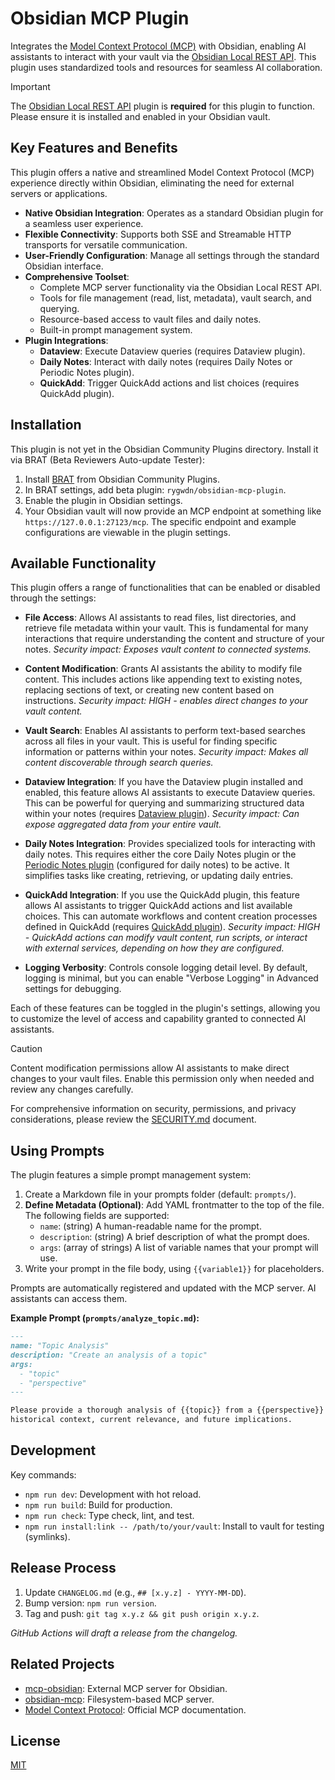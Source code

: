 # Obsidian MCP Plugin

Integrates the [Model Context Protocol (MCP)](https://modelcontextprotocol.io/) with Obsidian,
enabling AI assistants to interact with your vault via the
[Obsidian Local REST API](https://github.com/coddingtonbear/obsidian-local-rest-api). This plugin
uses standardized tools and resources for seamless AI collaboration.

> [!IMPORTANT]
> The [Obsidian Local REST API](https://github.com/coddingtonbear/obsidian-local-rest-api) plugin is
> **required** for this plugin to function. Please ensure it is installed and enabled in your
> Obsidian vault.

## Key Features and Benefits

This plugin offers a native and streamlined Model Context Protocol (MCP) experience directly within
Obsidian, eliminating the need for external servers or applications.

- **Native Obsidian Integration**: Operates as a standard Obsidian plugin for a seamless user
  experience.
- **Flexible Connectivity**: Supports both SSE and Streamable HTTP transports for versatile
  communication.
- **User-Friendly Configuration**: Manage all settings through the standard Obsidian interface.
- **Comprehensive Toolset**:
  - Complete MCP server functionality via the Obsidian Local REST API.
  - Tools for file management (read, list, metadata), vault search, and querying.
  - Resource-based access to vault files and daily notes.
  - Built-in prompt management system.
- **Plugin Integrations**:
  - **Dataview**: Execute Dataview queries (requires Dataview plugin).
  - **Daily Notes**: Interact with daily notes (requires Daily Notes or Periodic Notes plugin).
  - **QuickAdd**: Trigger QuickAdd actions and list choices (requires QuickAdd plugin).

## Installation

This plugin is not yet in the Obsidian Community Plugins directory. Install it via BRAT (Beta
Reviewers Auto-update Tester):

1. Install [BRAT](https://github.com/TfTHacker/obsidian42-brat) from Obsidian Community Plugins.
2. In BRAT settings, add beta plugin: `rygwdn/obsidian-mcp-plugin`.
3. Enable the plugin in Obsidian settings.
4. Your Obsidian vault will now provide an MCP endpoint at something like
    `https://127.0.0.1:27123/mcp`. The specific endpoint and example configurations are viewable in
    the plugin settings.

## Available Functionality

This plugin offers a range of functionalities that can be enabled or disabled through the settings:

- **File Access**: Allows AI assistants to read files, list directories, and retrieve file metadata
  within your vault. This is fundamental for many interactions that require understanding the
  content and structure of your notes. *Security impact: Exposes vault content to connected systems.*

- **Content Modification**: Grants AI assistants the ability to modify file content. This includes
  actions like appending text to existing notes, replacing sections of text, or creating new content
  based on instructions. *Security impact: HIGH - enables direct changes to your vault content.*

- **Vault Search**: Enables AI assistants to perform text-based searches across all files in your
  vault. This is useful for finding specific information or patterns within your notes.
  *Security impact: Makes all content discoverable through search queries.*

- **Dataview Integration**: If you have the Dataview plugin installed and enabled, this feature
  allows AI assistants to execute Dataview queries. This can be powerful for querying and
  summarizing structured data within your notes (requires
  [Dataview plugin](https://github.com/blacksmithgu/obsidian-dataview)).
  *Security impact: Can expose aggregated data from your entire vault.*

- **Daily Notes Integration**: Provides specialized tools for interacting with daily notes. This
  requires either the core Daily Notes plugin or the
  [Periodic Notes plugin](https://github.com/liamcain/obsidian-periodic-notes) (configured for daily
  notes) to be active. It simplifies tasks like creating, retrieving, or updating daily entries.

- **QuickAdd Integration**: If you use the QuickAdd plugin, this feature allows AI assistants to
  trigger QuickAdd actions and list available choices. This can automate workflows and content
  creation processes defined in QuickAdd (requires
  [QuickAdd plugin](https://github.com/chhoumann/quickadd)).
  *Security impact: HIGH - QuickAdd actions can modify vault content, run scripts, or interact with external services, depending on how they are configured.*

- **Logging Verbosity**: Controls console logging detail level. By default, logging is minimal, but you
  can enable "Verbose Logging" in Advanced settings for debugging.

Each of these features can be toggled in the plugin's settings, allowing you to customize the level
of access and capability granted to connected AI assistants.

> [!CAUTION]
> Content modification permissions allow AI assistants to make direct changes to your vault files.
> Enable this permission only when needed and review any changes carefully.

For comprehensive information on security, permissions, and privacy considerations, please review the
[SECURITY.md](SECURITY.md) document.

## Using Prompts

The plugin features a simple prompt management system:

1. Create a Markdown file in your prompts folder (default: `prompts/`).
2. **Define Metadata (Optional)**: Add YAML frontmatter to the top of the file. The following
    fields are supported:
    - `name`: (string) A human-readable name for the prompt.
    - `description`: (string) A brief description of what the prompt does.
    - `args`: (array of strings) A list of variable names that your prompt will use.
3. Write your prompt in the file body, using `{{variable1}}` for placeholders.

Prompts are automatically registered and updated with the MCP server. AI assistants can access them.

**Example Prompt (`prompts/analyze_topic.md`):**

```markdown
---
name: "Topic Analysis"
description: "Create an analysis of a topic"
args:
  - "topic"
  - "perspective"
---

Please provide a thorough analysis of {{topic}} from a {{perspective}} perspective. Include
historical context, current relevance, and future implications.
```

## Development

Key commands:

- `npm run dev`: Development with hot reload.
- `npm run build`: Build for production.
- `npm run check`: Type check, lint, and test.
- `npm run install:link -- /path/to/your/vault`: Install to vault for testing (symlinks).

## Release Process

1. Update `CHANGELOG.md` (e.g., `## [x.y.z] - YYYY-MM-DD`).
2. Bump version: `npm run version`.
3. Tag and push: `git tag x.y.z && git push origin x.y.z`.

*GitHub Actions will draft a release from the changelog.*

## Related Projects

- [mcp-obsidian](https://github.com/MarkusPfundstein/mcp-obsidian): External MCP server for
  Obsidian.
- [obsidian-mcp](https://github.com/StevenStavrakis/obsidian-mcp): Filesystem-based MCP server.
- [Model Context Protocol](https://modelcontextprotocol.io/): Official MCP documentation.

## License

[MIT](LICENSE)
